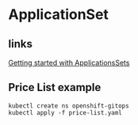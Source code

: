 # ApplicationSet

## links
[Getting started with ApplicationsSets](https://blog.argoproj.io/getting-started-with-applicationsets-9c961611bcf0)


## Price List example
```shell
kubectl create ns openshift-gitops
kubectl apply -f price-list.yaml
```